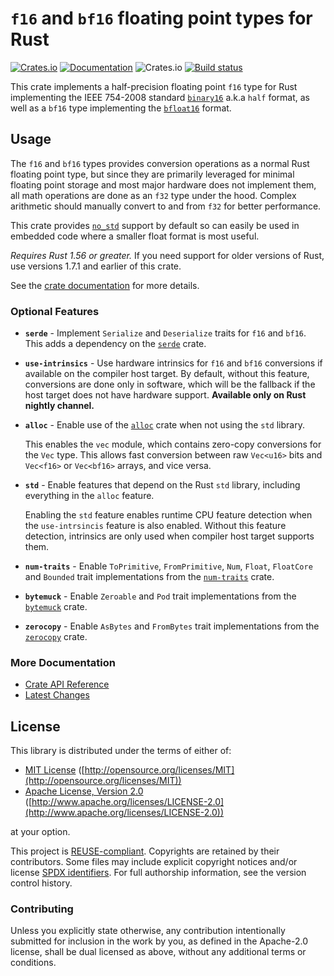 # `f16` and `bf16` floating point types for Rust
[![Crates.io](https://img.shields.io/crates/v/half.svg)](https://crates.io/crates/half/) [![Documentation](https://docs.rs/half/badge.svg)](https://docs.rs/half/) ![Crates.io](https://img.shields.io/crates/l/half) [![Build status](https://github.com/starkat99/half-rs/actions/workflows/rust.yml/badge.svg?branch=master)](https://github.com/starkat99/half-rs/actions/workflows/rust.yml)

This crate implements a half-precision floating point `f16` type for Rust implementing the IEEE
754-2008 standard [`binary16`](https://en.wikipedia.org/wiki/Half-precision_floating-point_format)
a.k.a `half` format, as well as a `bf16` type implementing the
[`bfloat16`](https://en.wikipedia.org/wiki/Bfloat16_floating-point_format) format.

## Usage

The `f16` and `bf16` types provides conversion operations as a normal Rust floating point type, but
since they are primarily leveraged for minimal floating point storage and most major hardware does
not implement them, all math operations are done as an `f32` type under the hood. Complex arithmetic
should manually convert to and from `f32` for better performance.

This crate provides [`no_std`](https://rust-embedded.github.io/book/intro/no-std.html) support by
default so can easily be used in embedded code where a smaller float format is most useful.

*Requires Rust 1.56 or greater.* If you need support for older versions of Rust, use versions 1.7.1
and earlier of this crate.

See the [crate documentation](https://docs.rs/half/) for more details.

### Optional Features

- **`serde`** - Implement `Serialize` and `Deserialize` traits for `f16` and `bf16`. This adds a
  dependency on the [`serde`](https://crates.io/crates/serde) crate.

- **`use-intrinsics`** - Use hardware intrinsics for `f16` and `bf16` conversions if available on
  the compiler host target. By default, without this feature, conversions are done only in software,
  which will be the fallback if the host target does not have hardware support. **Available only on
  Rust nightly channel.**

- **`alloc`** - Enable use of the [`alloc`](https://doc.rust-lang.org/alloc/) crate when not using
  the `std` library.

  This enables the `vec` module, which contains zero-copy conversions for the `Vec` type. This
  allows fast conversion between raw `Vec<u16>` bits and `Vec<f16>` or `Vec<bf16>` arrays, and vice
  versa.

- **`std`** - Enable features that depend on the Rust `std` library, including everything in the
  `alloc` feature.

  Enabling the `std` feature enables runtime CPU feature detection when the `use-intrsincis` feature
  is also enabled.
  Without this feature detection, intrinsics are only used when compiler host target supports them.

- **`num-traits`** - Enable `ToPrimitive`, `FromPrimitive`, `Num`, `Float`, `FloatCore` and
  `Bounded` trait implementations from the [`num-traits`](https://crates.io/crates/num-traits) crate.

- **`bytemuck`** - Enable `Zeroable` and `Pod` trait implementations from the
  [`bytemuck`](https://crates.io/crates/bytemuck) crate.

- **`zerocopy`** - Enable `AsBytes` and `FromBytes` trait implementations from the 
  [`zerocopy`](https://crates.io/crates/zerocopy) crate.

### More Documentation

- [Crate API Reference](https://docs.rs/half/)
- [Latest Changes](CHANGELOG.md)

## License

This library is distributed under the terms of either of:

* [MIT License](LICENSES/MIT.txt)
  ([http://opensource.org/licenses/MIT](http://opensource.org/licenses/MIT))
* [Apache License, Version 2.0](LICENSES/Apache-2.0.txt)
  ([http://www.apache.org/licenses/LICENSE-2.0](http://www.apache.org/licenses/LICENSE-2.0))

at your option.

This project is [REUSE-compliant](https://reuse.software/spec/). Copyrights are retained by their
contributors. Some files may include explicit copyright notices and/or license
[SPDX identifiers](https://spdx.dev/ids/). For full authorship information, see the version control
history.

### Contributing

Unless you explicitly state otherwise, any contribution intentionally submitted for inclusion in the
work by you, as defined in the Apache-2.0 license, shall be dual licensed as above, without any
additional terms or conditions.
